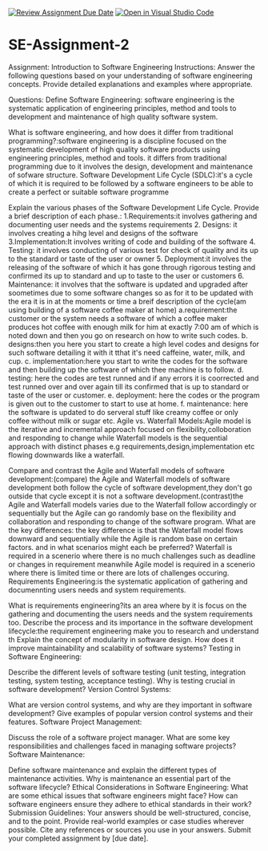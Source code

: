 [![Review Assignment Due Date](https://classroom.github.com/assets/deadline-readme-button-24ddc0f5d75046c5622901739e7c5dd533143b0c8e959d652212380cedb1ea36.svg)](https://classroom.github.com/a/-ucQIGTc)
[![Open in Visual Studio Code](https://classroom.github.com/assets/open-in-vscode-718a45dd9cf7e7f842a935f5ebbe5719a5e09af4491e668f4dbf3b35d5cca122.svg)](https://classroom.github.com/online_ide?assignment_repo_id=15241952&assignment_repo_type=AssignmentRepo)
# SE-Assignment-2
Assignment: Introduction to Software Engineering
Instructions:
Answer the following questions based on your understanding of software engineering concepts. Provide detailed explanations and examples where appropriate.

Questions:
Define Software Engineering: software engineering is the systematic application of engineering principles, method and tools to development and maintenance of high quality software system.

What is software engineering, and how does it differ from traditional programming?:software engineering is a discipline focused on the systematic development of high quality software products using engineering principles, method and tools.
it differs from traditional programming due to it involves the design, development and maintenance of sofware structure.
 Software Development Life Cycle (SDLC):it's a cycle of which it is required to be followed by a software engineers to be able to create a perfect or suitable software programme

Explain the various phases of the Software Development Life Cycle. Provide a brief description of each phase.:
1.Requirements:it involves gathering and documenting user needs and the systems requirements
2. Designs: it involves creating a hihg level and designs of the software
3.Implementation:It involves writing of code and building of the software
4. Testing: it involves conducting of various test for check of quality and its up to the standard or taste of the user or owner
5. Deployment:it involves the releasing of the software of which it has gone through rigorous testing and confirmed its up to standard and up to taste to the user or customers
6. Maintenance: it involves that the software is updated and upgraded after soometimes due to some software changes so as for it to be updated with the era it is in at the moments or time
a breif description of the cycle(am using building of a software coffee maker at home)
a.requirement:the customer or the system needs a software of which a coffee maker produces hot coffee with enough milk for him at exactly 7:00 am of which is noted down and then you go on research on how to write such codes.
b. designs:then you here you start to create a high level codes and designs for such software detailing it with it tthat it's need caffeine, water, milk, and cup.
c. implementation:here you start to write the codes for the software  and then building up the software of which thee machine is to follow.
d. testing: here the codes are test runned and if any errors it is coorrected and test runned over and over again till its confirmed that is up to standard or taste of the user or customer.
e. deployment: here the codes or the program is given out to the customer to start to use at home.
f. maintenance: here the software is updated to do serveral stuff like creamy coffee or only coffee without milk or sugar etc.
Agile vs. Waterfall Models:Agile model is the iterative and incremental approach focused on flexibility,colloboration and responding to change while 
Waterfall models is the sequential approach with distinct phases e.g requirements,design,implementation etc flowing downwards like a waterfall.

Compare and contrast the Agile and Waterfall models of software development:(compare) the Agile and Waterfall models of software  development both follow the cycle of software development,they don't go outside that cycle except it is not a software development.(contrast)the Agile and Waterfall models varies due to the Waterfall follow accordingly or sequentially but the Agile can go randomly base on the flexibility and collaboration and responding to change of the software program.
What are the key differences: the key difference is that the Waterfall model flows downward and sequentially while the Agile is random base on certain factors.
and in what scenarios might each be preferred? Waterfall is required in a scenerio where there is no much challenges such as deadline or changes in requirement meanwhile Agile model is required in a scenerio where there is limited time or there are lots of challenges occuring.
Requirements Engineering:is the systematic application of gathering and documennting users needs and system requirements.

What is requirements engineering?its an area where by it is focus on the gathering and documenting the users needs and the system requirements too.
 Describe the process and its importance in the software development lifecycle:the requirement engineering make you to research and understand  th
 Explain the concept of modularity in software design. How does it improve maintainability and scalability of software systems? Testing in Software Engineering:

Describe the different levels of software testing (unit testing, integration testing, system testing, acceptance testing). Why is testing crucial in software development? Version Control Systems:

What are version control systems, and why are they important in software development? Give examples of popular version control systems and their features. Software Project Management:

Discuss the role of a software project manager. What are some key responsibilities and challenges faced in managing software projects? Software Maintenance:

Define software maintenance and explain the different types of maintenance activities. Why is maintenance an essential part of the software lifecycle? Ethical Considerations in Software Engineering:
What are some ethical issues that software engineers might face? How can software engineers ensure they adhere to ethical standards in their work? 
Submission Guidelines:
Your answers should be well-structured, concise, and to the point.
Provide real-world examples or case studies wherever possible.
Cite any references or sources you use in your answers.
Submit your completed assignment by [due date].
